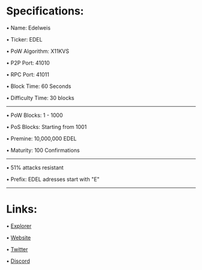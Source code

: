 Specifications:
==================

• Name:             Edelweis

• Ticker:           EDEL

• PoW Algorithm:    X11KVS

• P2P Port:         41010

• RPC Port:         41011

• Block Time:       60 Seconds

• Difficulty Time:  30 blocks

---

• PoW Blocks:       1 - 1000

• PoS Blocks:       Starting from 1001  

• Premine:          10,000,000 EDEL

• Maturity:         100 Confirmations 

---

• 51% attacks resistant

• Prefix: EDEL adresses start with "E"  

---

Links:
==================

• [Explorer](https://explorer.edelweis.io/)

• [Website](https://edelweis.org/)

• [Twitter](https://twitter.com/Edelweiscoin)

• [Discord](https://discord.edelweis.org/)

